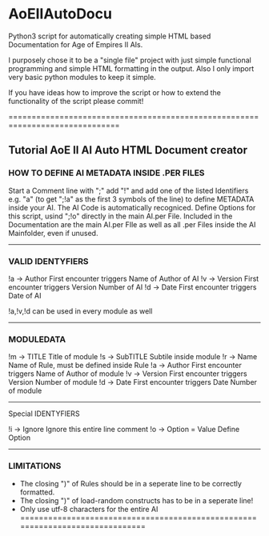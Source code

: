 # AoEIIAutoDocu
Python3 script for automatically creating simple HTML based Documentation for Age of Empires II AIs.

I purposely chose it to be a "single file" project with just simple functional programming and simple HTML formatting in the output.
Also I only import very basic python modules to keep it simple.


If you have ideas how to improve the script or how to extend the functionality of the script please commit!

==============================================================================
## Tutorial AoE II AI Auto HTML Document creator

### HOW TO DEFINE AI METADATA INSIDE .PER FILES

Start a Comment line with ";" add "!" and add one of the listed Identifiers e.g. "a"
(to get ";!a" as the first 3 symbols of the line) to define METADATA inside your AI.
The AI Code is automatically recogniced.
Define Options for this script, usind ";!o" directly in the main AI.per File.
Included in the Documentation are the main AI.per FIle as well as all .per
Files inside the AI Mainfolder, even if unused.
 
------------------------------------------------------------------------------
### VALID IDENTYFIERS

!a -> Author        First encounter triggers Name of Author of AI
!v -> Version       First encounter triggers Version Number of AI
!d -> Date          First encounter triggers Date of AI

!a,!v,!d can be used in every module as well

------------------------------------------------------------------------------
### MODULEDATA

!m -> TITLE           Title of module
!s -> SubTITLE        Subtile inside module
!r -> Name            Name of Rule, must be defined inside Rule
!a -> Author          First encounter triggers Name of Author of module
!v -> Version         First encounter triggers Version Number of module
!d -> Date            First encounter triggers Date Number of module

------------------------------------------------------------------------------
Special IDENTYFIERS

!i -> Ignore          Ignore this entire line comment
!o -> Option = Value  Define Option

------------------------------------------------------------------------------
### LIMITATIONS
 
- The closing ")" of Rules should be in a seperate line to be correctly formatted.
- The closing ")" of load-random constructs has to be in a seperate line!
- Only use utf-8 characters for the entire AI
==============================================================================
